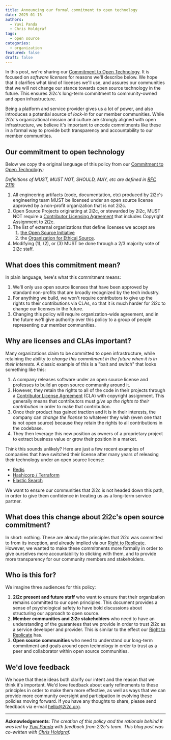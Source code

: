 ```yaml
---
title: Announcing our formal commitment to open technology
date: 2025-01-15
authors:
  - Yuvi Panda
  - Chris Holdgraf
tags:
  - open source
categories:
  - organization
featured: false
draft: false
---
```


In this post, we're sharing our [Commitment to Open Technology](../../../open-technology/index.md). It is focused on _software licenses_ for reasons we'll describe below. We hope that it clarifies what kind of licenses we'll use, and assures our communities that we will not change our stance towards open source technology in the future. This ensures 2i2c's long-term commitment to community-owned and open infrastructure.

Being a platform and service provider gives us a lot of power, and also introduces a potential source of _lock-in_ for our member communities. While 2i2c's organizational mission and culture are strongly aligned with open infrastructure, we believe it's important to encode commitments like these in a formal way to provide both transparency and accountability to our member communities.

## Our commitment to open technology

Below we copy the original language of this policy from our [Commitment to Open Technology](../../../open-technology/index.md):

<!-- TODO: When we switch to MyST, we should embed this rather than copy/paste -->

_Definitions of MUST, MUST NOT, SHOULD, MAY, etc are defined in [RFC 2119](https://tools.ietf.org/html/rfc2119)_

1. All engineering artifacts (code, documentation, etc) produced by 2i2c's engineering team MUST be licensed under an open source license approved by a non-profit organization that is not 2i2c.
2. Open Source Projects originating at 2i2c, or stewarded by 2i2c, MUST NOT require a [Contributor Licensing Agreement](https://en.wikipedia.org/wiki/Contributor_License_Agreement) that includes Copyright Assignment to 2i2c. 
3. The list of external organizations that define licenses we accept are
    1. [the Open Source Initiative](https://opensource.org/)
    2. the [Organization for Ethical Source](https://ethicalsource.dev/). 
4. Modifying (1), (2), or (3) MUST be done through a 2/3 majority vote of 2i2c staff. 

## What does this commitment mean?

In plain language, here's what this commitment means:

1. We'll only use open source licenses that have been approved by standard non-profits that are broadly recognized by the tech industry.
2. For anything we build, we won't require contributors to give up the rights to their contributions via CLAs, so that it is much harder for 2i2c to change our licenses in the future.
3. Changing this policy will require organization-wide agreement, and in the future we'll give authority over this policy to a group of people representing our member communities.

## Why are licenses and CLAs important? 

Many organizations claim to be committed to open infrastructure, while retaining the ability to _change this commitment in the future when it is in their interests_. A classic example of this is a "bait and switch" that looks something like this:

1. A company releases software under an open source license and professes to build an open source community around it.
2. However, they retain the rights to all of the code in their projects through a [Contributor License Agreement](https://en.wikipedia.org/wiki/Contributor_License_Agreement) (CLA) with copyright assignment. This generally means that contributors must _give up the rights to their contribution_ in order to make that contribution.
3. Once their product has gained traction and it is in their interests, the company can _change the license_ to whatever they wish (even one that is not open source) because they retain the rights to all contributions in the codebase.
4. They then leverage this new position as owners of a proprietary project to extract business value or grow their position in a market.

Think this sounds unlikely? Here are just a few recent examples of companies that have switched their license after many years of releasing their technology under an open source license:

- [Redis](https://redis.io/blog/redis-adopts-dual-source-available-licensing/)
- [Hashicorp / Terraform](https://www.hashicorp.com/blog/hashicorp-adopts-business-source-license)
- [Elastic Search](https://en.wikipedia.org/wiki/Elasticsearch#Licensing_changes)

We want to ensure our communities that 2i2c is not headed down this path, in order to give them confidence in treating us as a long-term service partner.

## What does this change about 2i2c's open source commitment?

In short: nothing. These are already the principles that 2i2c was committed to from its inception, and already implied via our [Right to Replicate](../../../right-to-replicate/). However, we wanted to make these commitments more formally in order to give ourselves more accountability to sticking with them, and to provide more transparency for our community members and stakeholders.

## Who is this for?

We imagine three audiences for this policy:

1. **2i2c present and future staff** who want to ensure that their organization remains committed to our open principles. This document provides a sense of psychological safety to have bold discussions about structuring our approach to open source.
2. **Member communities and 2i2c stakeholders** who need to have an understanding of the guarantees that we provide in order to trust 2i2c as a service developer and provider. This is similar to the effect our [Right to Replicate](/right-to-replicate) has.
3. **Open source communities** who need to understand our long-term commitment and goals around open technology in order to trust as a peer and collaborator within open source communities.

## We'd love feedback

We hope that these ideas both clarify our intent and the reason that we think it's important. We'd love feedback about early refinements to these principles in order to make them more effective, as well as ways that we can provide more community oversight and participation in evolving these policies moving forward. If you have any thoughts to share, please send feedback via e-mail [hello@2i2c.org](mailto:hello@2i2c.org).

---

**Acknowledgements**: _The creation of this policy and the rationale behind it was led by [Yuvi Panda](../../../authors/yuvi-panda/) with feedback from 2i2c's team. This blog post was co-written with [Chris Holdgraf](../../../authors/chris-holdgraf)._
